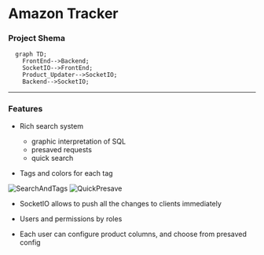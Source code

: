 # Amazon Tracker

### Project Shema

```mermaid
  graph TD;
    FrontEnd-->Backend;
    SocketIO-->FrontEnd;
    Product_Updater-->SocketIO;
    Backend-->SocketIO;
```
---
### Features
- Rich search system 
    - graphic interpretation of SQL
    - presaved requests
    - quick search

- Tags and colors for each tag

![SearchAndTags](SearchAndTags.GIF)
![QuickPresave](QuickPresave.GIF)

- SocketIO allows to push all the changes to clients immediately

- Users and permissions by roles

- Each user can configure product columns, and choose from presaved config

